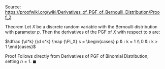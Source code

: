 # 

Source: https://proofwiki.org/wiki/Derivatives_of_PGF_of_Bernoulli_Distribution/Proof_2

Theorem
Let $X$ be a discrete random variable with the Bernoulli distribution with parameter $p$.
Then the derivatives of the PGF of $X$ with respect to $s$ are:

$\dfrac {\d^k} {\d s^k} \map {\Pi_X} s = \begin{cases} p & : k = 1 \\  0 & : k > 1 \end{cases}$


Proof
Follows directly from Derivatives of PGF of Binomial Distribution, setting $n = 1$.
$\blacksquare$





